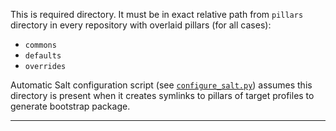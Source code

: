
This is required directory. It must be in exact relative path from `pillars`
directory in every repository with overlaid pillars (for all cases):
*   `commons`
*   `defaults`
*   `overrides`

Automatic Salt configuration script (see [`configure_salt.py`][1])
assumes this directory is present when it creates symlinks to pillars
of target profiles to generate bootstrap package.

---

[1]: /scripts/configure_salt.py

